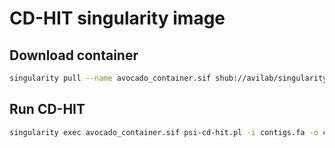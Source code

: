 # CD-HIT singularity image

## Download container

```bash
singularity pull --name avocado_container.sif shub://avilab/singularity-cdhit
```

## Run CD-HIT

```bash
singularity exec avocado_container.sif psi-cd-hit.pl -i contigs.fa -o clustered-contigs.fa -c 0.9 -G 1 -g 1 -prog megablast
```
